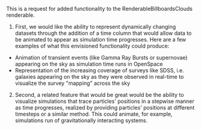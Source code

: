This is a request for added functionality to the RenderableBillboardsClouds renderable. 

1) First, we would like the ability to represent dynamically changing datasets through the addition of a time column that would allow 
data to be animated to appear as simulation time progresses. Here are a few examples of what this envisioned functionality could produce:
  * Animation of transient events (like Gamma Ray Bursts or supernovae) appearing on the sky as simulation time runs in OpenSpace
  * Representation of the increasing coverage of surveys like SDSS, i.e. galaxies appearing on the sky as they were observed in real-time 
  to visualize the survey "mapping" across the sky

2) Second, a related feature that would be great would be the ability to visualize simulations that trace particles' positions in a 
stepwise manner as time progresses, realized by providing particles' positions at different timesteps or a similar method. This could 
animate, for example, simulations run of gravitationally interacting systems.
